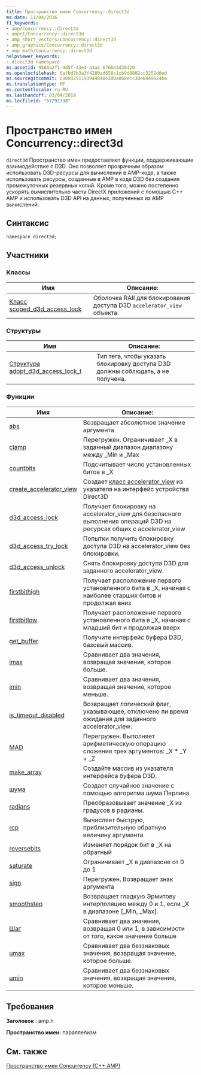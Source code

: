 ```yaml
---
title: Пространство имен Concurrency::direct3d
ms.date: 11/04/2016
f1_keywords:
- amp/Concurrency::direct3d
- amprt/Concurrency::direct3d
- amp_short_vectors/Concurrency::direct3d
- amp_graphics/Concurrency::direct3d
- amp_math/Concurrency::direct3d
helpviewer_keywords:
- direct3d namespace
ms.assetid: 9566a2f1-4d5f-43e4-a3ac-676643d38420
ms.openlocfilehash: 6afbd7b3a3f4280ad658c1cb9d8802cc3251d0ed
ms.sourcegitcommit: c3093251193944840e3d0a068ecc30e6449624ba
ms.translationtype: MT
ms.contentlocale: ru-RU
ms.lasthandoff: 03/04/2019
ms.locfileid: "57291338"
---
```

# <a name="concurrencydirect3d-namespace"></a>Пространство имен Concurrency::direct3d

`direct3d` Пространство имен предоставляет функции, поддерживающие взаимодействие с D3D. Оно позволяет прозрачным образом использовать D3D-ресурсы для вычислений в AMP-коде, а также использовать ресурсы, созданные в AMP в коде D3D без создания промежуточных резервных копий. Кроме того, можно постепенно ускорять вычислительно части DirectX приложений с помощью C++ AMP и использовать D3D API на данных, полученных из AMP вычислений.

## <a name="syntax"></a>Синтаксис

```
namespace direct3d;
```

## <a name="members"></a>Участники

### <a name="classes"></a>Классы

|Имя|Описание:|
|----------|-----------------|
|[Класс scoped_d3d_access_lock](scoped-d3d-access-lock-class.md)|Оболочка RAII для блокирования доступа D3D `accelerator_view` объекта.|

### <a name="structures"></a>Структуры

|Имя|Описание:|
|----------|-----------------|
|[Структура adopt_d3d_access_lock_t](adopt-d3d-access-lock-t-structure.md)|Тип тега, чтобы указать блокировку доступа D3D должны соблюдать, а не получена.|

### <a name="functions"></a>Функции

|Имя|Описание:|
|----------|-----------------|
|[abs](concurrency-direct3d-namespace-functions-amp.md#abs)|Возвращает абсолютное значение аргумента|
|[clamp](concurrency-direct3d-namespace-functions-amp.md#clamp)|Перегружен. Ограничивает _X в заданный диапазон диапазону между _Min и _Max|
|[countbits](concurrency-direct3d-namespace-functions-amp.md#countbits)|Подсчитывает число установленных битов в _X|
|[create_accelerator_view](concurrency-direct3d-namespace-functions-amp.md#create_accelerator_view)|Создает [класс accelerator_view](accelerator-view-class.md) из указателя на интерфейс устройства Direct3D|
|[d3d_access_lock](concurrency-direct3d-namespace-functions-amp.md#d3d_access_lock)|Получает блокировку на accelerator_view для безопасного выполнения операций D3D на ресурсах общих с accelerator_view|
|[d3d_access_try_lock](concurrency-direct3d-namespace-functions-amp.md#d3d_access_try_lock)|Попытки получить блокировку доступа D3D на accelerator_view без блокировки.|
|[d3d_access_unlock](concurrency-direct3d-namespace-functions-amp.md#d3d_access_unlock)|Снять блокировку доступа D3D для заданного accelerator_view.|
|[firstbithigh](concurrency-direct3d-namespace-functions-amp.md#firstbithigh)|Получает расположение первого установленного бита в _X, начиная с наиболее старших битов и продолжая вниз|
|[firstbitlow](concurrency-direct3d-namespace-functions-amp.md#firstbitlow)|Получает расположение первого установленного бита в _X, начиная с младший бит и продолжая вверх|
|[get_buffer](concurrency-direct3d-namespace-functions-amp.md#get_buffer)|Получите интерфейс буфера D3D, базовый массив.|
|[imax](concurrency-direct3d-namespace-functions-amp.md#imax)|Сравнивает два значения, возвращая значение, которое больше.|
|[imin](concurrency-direct3d-namespace-functions-amp.md#imin)|Сравнивает два значения, возвращая значение, которое меньше.|
|[is_timeout_disabled](concurrency-direct3d-namespace-functions-amp.md#is_timeout_disabled)|Возвращает логический флаг, указывающее, отключено ли время ожидания для заданного accelerator_view.|
|[MAD](concurrency-direct3d-namespace-functions-amp.md#mad)|Перегружен. Выполняет арифметическую операцию сложения трех аргументов: _X \* _Y + _Z|
|[make_array](concurrency-direct3d-namespace-functions-amp.md#make_array)|Создайте массив из указателя интерфейса буфера D3D.|
|[шума](concurrency-direct3d-namespace-functions-amp.md#noise)|Создает случайное значение с помощью алгоритма шума Перлина|
|[radians](concurrency-direct3d-namespace-functions-amp.md#radians)|Преобразовывает значение _X из градусов в радианы.|
|[rcp](concurrency-direct3d-namespace-functions-amp.md#rcp)|Вычисляет быструю, приблизительную обратную величину аргумента|
|[reversebits](concurrency-direct3d-namespace-functions-amp.md#reversebits)|Изменяет порядок бит в _X на обратный|
|[saturate](concurrency-direct3d-namespace-functions-amp.md#saturate)|Ограничивает _X в диапазоне от 0 до 1|
|[sign](concurrency-direct3d-namespace-functions-amp.md#sign)|Перегружен. Возвращает знак аргумента|
|[smoothstep](concurrency-direct3d-namespace-functions-amp.md#smoothstep)|Возвращает гладкую Эрмитову интерполяцию между 0 и 1, если _X в диапазоне [_Min, _Max].|
|[Шаг](concurrency-direct3d-namespace-functions-amp.md#step)|Сравнивает два значения, возвращая 0 или 1, в зависимости от того, какое значение больше|
|[umax](concurrency-direct3d-namespace-functions-amp.md#umax)|Сравнивает два беззнаковых значения, возвращая значение, которое больше.|
|[umin](concurrency-direct3d-namespace-functions-amp.md#umin)|Сравнивает два беззнаковых значения, возвращая значение, которое меньше.|

## <a name="requirements"></a>Требования

**Заголовок** : amp.h

**Пространство имен:** параллелизм

## <a name="see-also"></a>См. также

[Пространство имен Concurrency (C++ AMP)](concurrency-namespace-cpp-amp.md)
